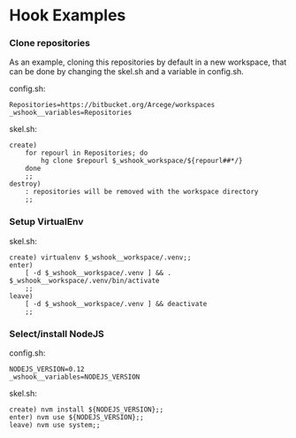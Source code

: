# Hook Examples #

### Clone repositories ###

As an example, cloning this repositories by default in a new workspace,
that can be done by changing the skel.sh and a variable in config.sh.

config.sh:

    Repositories=https://bitbucket.org/Arcege/workspaces
    _wshook__variables=Repositories

skel.sh:

    create)
        for repourl in Repositories; do
            hg clone $repourl $_wshook_workspace/${repourl##*/}
        done
        ;;
    destroy)
        : repositories will be removed with the workspace directory
        ;;

### Setup VirtualEnv ###

skel.sh:

    create) virtualenv $_wshook__workspace/.venv;;
    enter)
        [ -d $_wshook__workspace/.venv ] && . $_wshook__workspace/.venv/bin/activate
        ;;
    leave)
        [ -d $_wshook__workspace/.venv ] && deactivate
        ;;

### Select/install NodeJS ###

config.sh:

    NODEJS_VERSION=0.12
    _wshook__variables=NODEJS_VERSION

skel.sh:

    create) nvm install ${NODEJS_VERSION};;
    enter) nvm use ${NODEJS_VERSION};;
    leave) nvm use system;;

